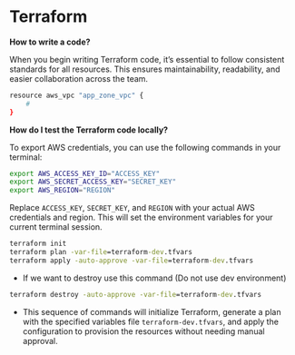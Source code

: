 # Terraform


**How to write a code?**

When you begin writing Terraform code, it’s essential to follow consistent standards for all resources. This ensures maintainability, readability, and easier collaboration across the team.


```bash
resource aws_vpc "app_zone_vpc" {
    # 
}
```

**How do I test the Terraform code locally?**

To export AWS credentials, you can use the following commands in your terminal:

```bash
export AWS_ACCESS_KEY_ID="ACCESS_KEY"
export AWS_SECRET_ACCESS_KEY="SECRET_KEY"
export AWS_REGION="REGION"
```

Replace `ACCESS_KEY`, `SECRET_KEY`, and `REGION` with your actual AWS credentials and region. This will set the environment variables for your current terminal session.

```cmd
terraform init
terraform plan -var-file=terraform-dev.tfvars
terraform apply -auto-approve -var-file=terraform-dev.tfvars
```

* If we want to destroy use this command (Do not use dev environment)

```cmd
terraform destroy -auto-approve -var-file=terraform-dev.tfvars
```

* This sequence of commands will initialize Terraform, generate a plan with the specified variables file `terraform-dev.tfvars`, and apply the configuration to provision the resources without needing manual approval.
